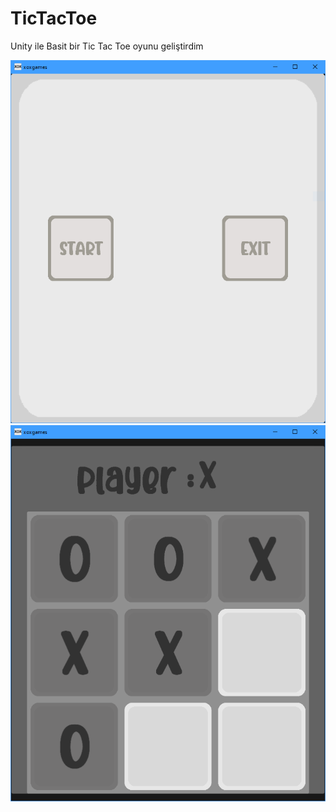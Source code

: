 # TicTacToe
Unity ile Basit bir Tic Tac Toe oyunu geliştirdim

![](https://github.com/dev-emka/TicTacToe/blob/main/1.PNG)
![](https://github.com/dev-emka/TicTacToe/blob/main/2.PNG)
